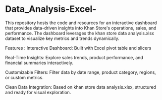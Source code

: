 # Data_Analysis-Excel-

This repository hosts the code and resources for an interactive dashboard that provides data-driven insights into Khan Store's operations, sales, and performance. The dashboard leverages the khan store data analysis.xlsx dataset to visualize key metrics and trends dynamically.

Features :
Interactive Dashboard: Built with Excel pivot table and slicers

Real-Time Insights: Explore sales trends, product performance, and financial summaries interactively.

Customizable Filters: Filter data by date range, product category, regions, or custom metrics.

Clean Data Integration: Based on khan store data analysis.xlsx, structured and ready for visual exploration.
